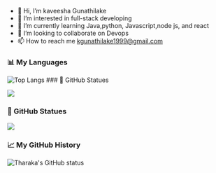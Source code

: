 - 👋 Hi, I’m kaveesha Gunathilake
- 👀 I’m interested in full-stack developing 
- 🌱 I’m currently learning Java,python, Javascript,node js, and react
- 💞️ I’m looking to collaborate on Devops
- 📫 How to reach me kgunathilake1999@gmail.com

<!---
kaveeshag723/kaveeshag723 is a ✨ special ✨ repository because its `README.md` (this file) appears on your GitHub profile.
You can click the Preview link to take a look at your changes.
--->

### :bar_chart: My Languages

![Top Langs](https://github-readme-stats.vercel.app/api/top-langs?username=kaveeshag723&layout=compact&langs_count=10) ### :memo: GitHub Statues

<img src="https://github-readme-streak-stats.herokuapp.com/?user=zluvsand">


### :memo: GitHub Statues

<img src="https://github-readme-streak-stats.herokuapp.com/?user=zluvsand">

### :chart_with_upwards_trend: My GitHub History

![Tharaka's GitHub status](https://github-readme-stats.vercel.app/api?username=kaveeshag723&show_icons=true&count_private=true)


